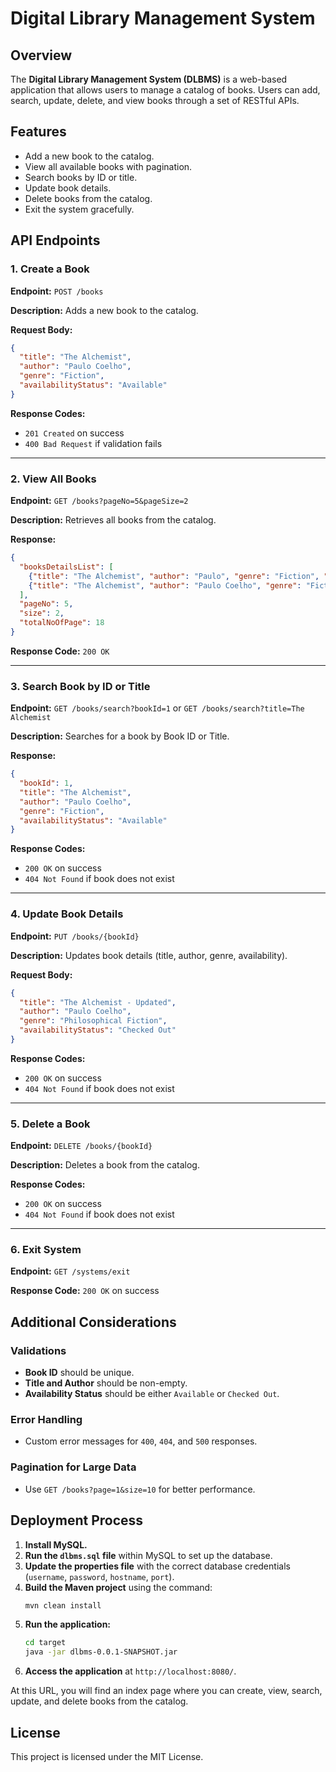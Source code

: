 # Digital Library Management System

## Overview
The **Digital Library Management System (DLBMS)** is a web-based application that allows users to manage a catalog of books. Users can add, search, update, delete, and view books through a set of RESTful APIs.

## Features
- Add a new book to the catalog.
- View all available books with pagination.
- Search books by ID or title.
- Update book details.
- Delete books from the catalog.
- Exit the system gracefully.

## API Endpoints

### 1. Create a Book
**Endpoint:** `POST /books`

**Description:** Adds a new book to the catalog.

**Request Body:**
```json
{
  "title": "The Alchemist",
  "author": "Paulo Coelho",
  "genre": "Fiction",
  "availabilityStatus": "Available"
}
```
**Response Codes:**
- `201 Created` on success
- `400 Bad Request` if validation fails

---

### 2. View All Books
**Endpoint:** `GET /books?pageNo=5&pageSize=2`

**Description:** Retrieves all books from the catalog.

**Response:**
```json
{
  "booksDetailsList": [
    {"title": "The Alchemist", "author": "Paulo", "genre": "Fiction", "availabilityStatus": "CheckedOut"},
    {"title": "The Alchemist", "author": "Paulo Coelho", "genre": "Fiction", "availabilityStatus": "Available"}
  ],
  "pageNo": 5,
  "size": 2,
  "totalNoOfPage": 18
}
```
**Response Code:** `200 OK`

---

### 3. Search Book by ID or Title
**Endpoint:** `GET /books/search?bookId=1` or `GET /books/search?title=The Alchemist`

**Description:** Searches for a book by Book ID or Title.

**Response:**
```json
{
  "bookId": 1,
  "title": "The Alchemist",
  "author": "Paulo Coelho",
  "genre": "Fiction",
  "availabilityStatus": "Available"
}
```
**Response Codes:**
- `200 OK` on success
- `404 Not Found` if book does not exist

---

### 4. Update Book Details
**Endpoint:** `PUT /books/{bookId}`

**Description:** Updates book details (title, author, genre, availability).

**Request Body:**
```json
{
  "title": "The Alchemist - Updated",
  "author": "Paulo Coelho",
  "genre": "Philosophical Fiction",
  "availabilityStatus": "Checked Out"
}
```
**Response Codes:**
- `200 OK` on success
- `404 Not Found` if book does not exist

---

### 5. Delete a Book
**Endpoint:** `DELETE /books/{bookId}`

**Description:** Deletes a book from the catalog.

**Response Codes:**
- `200 OK` on success
- `404 Not Found` if book does not exist

---

### 6. Exit System
**Endpoint:** `GET /systems/exit`

**Response Code:** `200 OK` on success

## Additional Considerations
### Validations
- **Book ID** should be unique.
- **Title and Author** should be non-empty.
- **Availability Status** should be either `Available` or `Checked Out`.

### Error Handling
- Custom error messages for `400`, `404`, and `500` responses.

### Pagination for Large Data
- Use `GET /books?page=1&size=10` for better performance.

## Deployment Process
1. **Install MySQL.**
2. **Run the `dlbms.sql` file** within MySQL to set up the database.
3. **Update the properties file** with the correct database credentials (`username`, `password`, `hostname`, `port`).
4. **Build the Maven project** using the command:
   ```sh
   mvn clean install
   ```
5. **Run the application:**
   ```sh
   cd target
   java -jar dlbms-0.0.1-SNAPSHOT.jar
   ```
6. **Access the application** at `http://localhost:8080/`.

At this URL, you will find an index page where you can create, view, search, update, and delete books from the catalog.

## License
This project is licensed under the MIT License.


